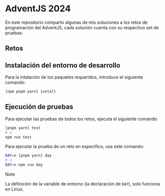 # AdventJS 2024

En este repositorio comparto algunas de mis soluciones a los retos de programación del AdventJS, cada solución cuenta con su respectivo set de pruebas.

## Retos


## Instalación del entorno de desarrollo

Para la intalación de los paquetes requeridos, introduce el siguiente comando:

```bash
[npm pnpm yarn] install
```

## Ejecución de pruebas

Para ejecutar las pruebas de todos los retos, ejecuta el siguiente comando: 

```bash
[pnpm yarn] test
# o
npm run test
```

Para ejecutar la prueba de un reto en especifico, usa este comando:
```bash
DAY=n [pnpm yarn] day
# o
DAY=n npm run day
```
> [!NOTE]
> La definición de la variable de entorno (la declaración de `DAY`), solo funciona en Linux.

